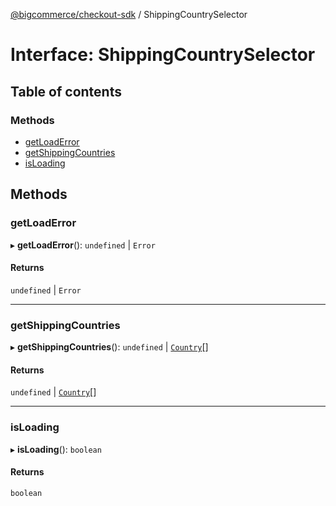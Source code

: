[@bigcommerce/checkout-sdk](../README.md) / ShippingCountrySelector

# Interface: ShippingCountrySelector

## Table of contents

### Methods

- [getLoadError](ShippingCountrySelector.md#getloaderror)
- [getShippingCountries](ShippingCountrySelector.md#getshippingcountries)
- [isLoading](ShippingCountrySelector.md#isloading)

## Methods

### getLoadError

▸ **getLoadError**(): `undefined` \| `Error`

#### Returns

`undefined` \| `Error`

___

### getShippingCountries

▸ **getShippingCountries**(): `undefined` \| [`Country`](Country.md)[]

#### Returns

`undefined` \| [`Country`](Country.md)[]

___

### isLoading

▸ **isLoading**(): `boolean`

#### Returns

`boolean`
